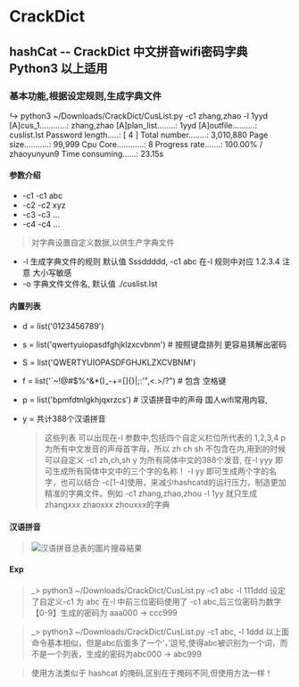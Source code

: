 # CrackDict
## hashCat -- CrackDict 中文拼音wifi密码字典 Python3 以上适用
### 基本功能,根据设定规则,生成字典文件

↪ python3 ~/Downloads/CrackDict/CusList.py  -c1 zhang,zhao -l 1yyd
[A]cus_1............: zhang,zhao
[A]plan_list........: 1yyd
[A]outfile..........: cuslist.lst
Password length.....: [ 4 ]
Total number........: 3,010,880
Page size...........: 99,999
Cpu Core............: 8
Progress rate.......: 100.00% / zhaoyunyun9
Time consuming......: 23.15s

#### 参数介绍
* -c1 -c1 abc
* -c2 -c2 xyz
* -c3 -c3 ...
* -c4 -c4 ...
> 对字典设置自定义数据,以供生产字典文件
* -l 生成字典文件的规则 默认值 Sssddddd, -c1 abc 在-l 规则中对应 1.2.3.4 注意 大小写敏感
* -o 字典文件文件名, 默认值 ./cuslist.lst

#### 内置列表
* d = list('0123456789')
* s = list('qwertyuiopasdfghjklzxcvbnm') # 按照键盘排列 更容易猜解出密码
* S = list('QWERTYUIOPASDFGHJKLZXCVBNM')
* f = list('`~!@#$%^&*()_-+=[]{}\|;:'",<.>/?") # 包含 空格键
* p = list('bpmfdtnlgkhjqxrzcs') # 汉语拼音中的声母 国人wifi常用内容,
* y = 共计388个汉语拼音
  
  > 这些列表 可以出现在-l 参数中,包括四个自定义栏位所代表的 1,2,3,4
  p 为所有中文发音的声母首字母，所以 zh ch sh 不包含在内,用到的时候可以自定义 -c1 zh,ch,sh
  y 为所有简体中文的388个发音, 在-l yyy 即可生成所有简体中文中的三个字的名称！ -l yy 即可生成两个字的名字，也可以结合 -c[1-4]使用，来减少hashcatd的运行压力，制造更加精准的字典文件。例如 -c1 zhang,zhao,zhou -l 1yy 就只生成 zhangxxx zhaoxxx zhouxxx的字典
  
 #### 汉语拼音
 > ![汉语拼音总表的圖片搜尋結果](https://github.com/JogFeelingVI/CrackDict/blob/master/view.jpeg)

#### Exp
> _> python3 ~/Downloads/CrackDict/CusList.py  -c1 abc -l 111ddd
设定了自定义-c1 为 abc 在-l 中前三位密码使用了 -c1 abc,后三位密码为数字【0-9】生成的密码为 aaa000 -> ccc999

> _> python3 ~/Downloads/CrackDict/CusList.py  -c1 abc, -l 1ddd
以上面命令基本相似，但是abc后面多了一个‘，’逗号,使得abc被识别为一个词，而不是一个列表，生成的密码为abc000 -> abc999

> 使用方法类似于 hashcat 的掩码,区别在于掩码不同,但使用方法一样！
